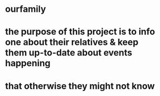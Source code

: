 # ourfamily
# the purpose of this project is to info one about their relatives & keep them up-to-date about events happening
# that otherwise they might not know
